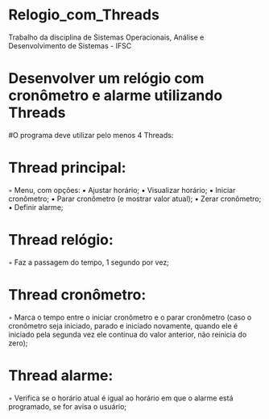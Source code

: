 # Relogio_com_Threads
Trabalho da disciplina de Sistemas Operacionais, Análise e Desenvolvimento de Sistemas - IFSC

# Desenvolver um relógio com cronômetro e alarme utilizando Threads
#O programa deve utilizar pelo menos 4 Threads:
# Thread principal:
◦ Menu, com opções:
▪ Ajustar horário;
▪ Visualizar horário;
▪ Iniciar cronômetro;
▪ Parar cronômetro (e mostrar valor atual);
▪ Zerar cronômetro;
▪ Definir alarme;
# Thread relógio:
◦ Faz a passagem do tempo, 1 segundo por vez;
# Thread cronômetro:
◦ Marca o tempo entre o iniciar cronômetro e o parar cronômetro (caso o cronômetro seja
iniciado, parado e iniciado novamente, quando ele é iniciado pela segunda vez ele
continua do valor anterior, não reinicia do zero);
# Thread alarme:
◦ Verifica se o horário atual é igual ao horário em que o alarme está programado, se for
avisa o usuário;
